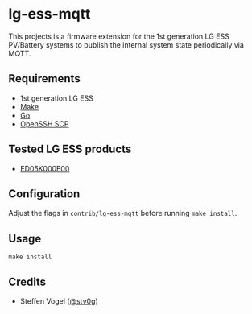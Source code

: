 <!--
SPDX-FileCopyrightText: 2023 Steffen Vogel <post@steffenvogel.de>
SPDX-License-Identifier: Apache-2.0
-->

# lg-ess-mqtt

This projects is a firmware extension for the 1st generation LG ESS PV/Battery systems to publish the internal system state periodically via MQTT.

## Requirements

- 1st generation LG ESS
- [Make](https://www.gnu.org/software/make/)
- [Go](https://go.dev/)
- [OpenSSH SCP](https://www.openssh.com/)

## Tested LG ESS products

- [ED05K000E00](https://www.lg.com/de/business/solar/downloadbereich/datenblaetter/ESS/LG02.3692_ESS_DataSheet_DE_0507_RZ.pdf)

## Configuration

Adjust the flags in `contrib/lg-ess-mqtt` before running `make install`.

## Usage

```shell
make install
```

## Credits

- Steffen Vogel ([@stv0g](https://github.com/stv0g))

